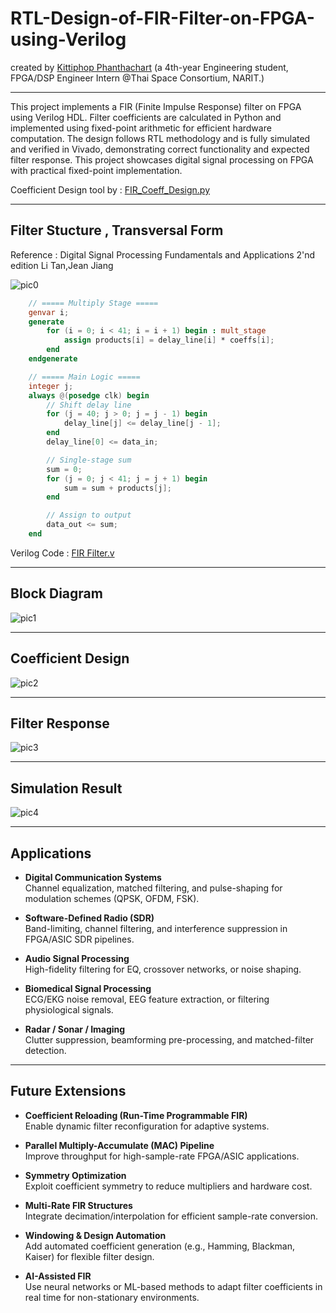 # RTL-Design-of-FIR-Filter-on-FPGA-using-Verilog
created by [Kittiphop Phanthachart](https://bento.me/mac-kittiphop) (a 4th-year Engineering student, FPGA/DSP Engineer Intern @Thai Space Consortium, NARIT.)


----


This project implements a FIR (Finite Impulse Response) filter on FPGA using Verilog HDL. Filter coefficients are calculated in Python and implemented using fixed-point arithmetic for efficient hardware computation. The design follows RTL methodology and is fully simulated and verified in Vivado, demonstrating correct functionality and expected filter response. This project showcases digital signal processing on FPGA with practical fixed-point implementation.


Coefficient Design tool by : [FIR_Coeff_Design.py](https://github.com/XACKIES/RTL-Design-of-a-FIR-Filter-on-FPGA-using-Verilog/blob/main/FIR_Coeff_Design.py)


----
## Filter Stucture  , Transversal Form


Reference : Digital Signal Processing Fundamentals and Applications 2'nd edition Li Tan,Jean Jiang

![pic0](https://github.com/XACKIES/RTL-Design-of-a-FIR-Filter-on-FPGA-using-Verilog/blob/main/Doc/FIR%20filter%20realization%20Transversal%20form.png)


```verilog
    // ===== Multiply Stage =====
    genvar i;
    generate
        for (i = 0; i < 41; i = i + 1) begin : mult_stage
            assign products[i] = delay_line[i] * coeffs[i];
        end
    endgenerate

    // ===== Main Logic =====
    integer j;
    always @(posedge clk) begin
        // Shift delay line
        for (j = 40; j > 0; j = j - 1) begin
            delay_line[j] <= delay_line[j - 1];
        end
        delay_line[0] <= data_in;

        // Single-stage sum
        sum = 0;
        for (j = 0; j < 41; j = j + 1) begin
            sum = sum + products[j];
        end

        // Assign to output
        data_out <= sum;
    end
```
Verilog Code : [FIR Filter.v](https://github.com/XACKIES/RTL-Design-of-FIR-Filter-on-FPGA-using-Verilog/blob/main/RTL/FIR_Lowpass_Filter.v) 




----

## Block Diagram

![pic1](https://github.com/XACKIES/RTL-Design-of-a-FIR-Filter-on-FPGA-using-Verilog/blob/main/Doc/Block_Diagram_of_FIR_Filter_Testing.png)

----

## Coefficient Design
![pic2](https://github.com/XACKIES/RTL-Design-of-a-FIR-Filter-on-FPGA-using-Verilog/blob/main/Doc/Lowpass_Filter_Coeff.png)

---

## Filter Response
![pic3](https://github.com/XACKIES/RTL-Design-of-a-FIR-Filter-on-FPGA-using-Verilog/blob/main/Doc/Spectrum_of_FIR_Filter.png)



----

## Simulation Result

![pic4](https://github.com/XACKIES/RTL-Design-of-a-FIR-Filter-on-FPGA-using-Verilog/blob/main/Doc/Result_of_Simulation.png)

----


##  Applications

- **Digital Communication Systems**  
  Channel equalization, matched filtering, and pulse-shaping for modulation schemes (QPSK, OFDM, FSK).  

- **Software-Defined Radio (SDR)**  
  Band-limiting, channel filtering, and interference suppression in FPGA/ASIC SDR pipelines.  

- **Audio Signal Processing**  
  High-fidelity filtering for EQ, crossover networks, or noise shaping.  

- **Biomedical Signal Processing**  
  ECG/EKG noise removal, EEG feature extraction, or filtering physiological signals.  

- **Radar / Sonar / Imaging**  
  Clutter suppression, beamforming pre-processing, and matched-filter detection.  


---

##  Future Extensions

- **Coefficient Reloading (Run-Time Programmable FIR)**  
  Enable dynamic filter reconfiguration for adaptive systems.  

- **Parallel Multiply-Accumulate (MAC) Pipeline**  
  Improve throughput for high-sample-rate FPGA/ASIC applications.  

- **Symmetry Optimization**  
  Exploit coefficient symmetry to reduce multipliers and hardware cost.  

- **Multi-Rate FIR Structures**  
  Integrate decimation/interpolation for efficient sample-rate conversion.  

- **Windowing & Design Automation**  
  Add automated coefficient generation (e.g., Hamming, Blackman, Kaiser) for flexible filter design.  

- **AI-Assisted FIR**  
  Use neural networks or ML-based methods to adapt filter coefficients in real time for non-stationary environments.  


